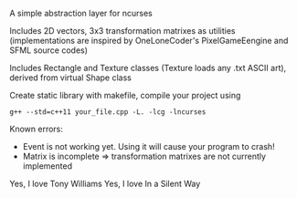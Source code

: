 A simple abstraction layer for ncurses

Includes 2D vectors, 3x3 transformation matrixes as utilities (implementations are inspired by OneLoneCoder's PixelGameEengine and SFML source codes)

Includes Rectangle and Texture classes (Texture loads any .txt ASCII art), derived from virtual Shape class

Create static library with makefile, compile your project using

	g++ --std=c++11 your_file.cpp -L. -lcg -lncurses


Known errors:

- Event is not working yet. Using it will cause your program to crash!
- Matrix is incomplete => transformation matrixes are not currently implemented


Yes, I love Tony Williams
Yes, I love In a Silent Way
